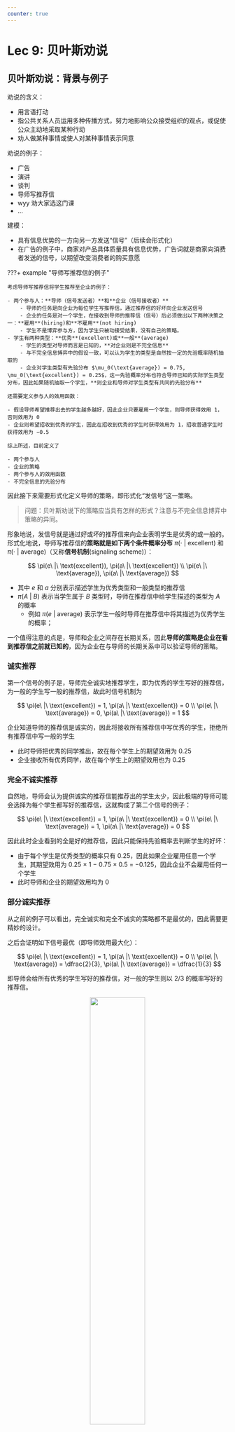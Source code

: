 ```yaml
---
counter: true
---
```


# Lec 9: 贝叶斯劝说

## 贝叶斯劝说：背景与例子

劝说的含义：

- 用言语打动
- 指公共关系人员运用多种传播方式，努力地影响公众接受组织的观点，或促使公众主动地采取某种行动
- 劝人做某种事情或使人对某种事情表示同意

劝说的例子：

- 广告
- 演讲
- 谈判
- 导师写推荐信
- wyy 劝大家选这门课
- ...

建模：

- 具有信息优势的一方向另一方发送“信号”（后续会形式化）
- 在广告的例子中，商家对产品具体质量具有信息优势，广告词就是商家向消费者发送的信号，以期望改变消费者的购买意愿

???+ example "导师写推荐信的例子"

    考虑导师写推荐信将学生推荐至企业的例子：

    - 两个参与人：**导师（信号发送者）**和**企业（信号接收者）**
        - 导师的任务是向企业为每位学生写推荐信，通过推荐信的好坏向企业发送信号
        - 企业的任务是对一个学生，在接收到导师的推荐信（信号）后必须做出以下两种决策之一：**雇用**(hiring)和**不雇用**(not hiring)
        - 学生不是博弈参与方，因为学生只被动接受结果，没有自己的策略。
    - 学生有两种类型：**优秀**(excellent)或**一般**(average)
        - 学生的类型对导师而言是已知的，**对企业则是不完全信息**
        - 与不完全信息博弈中的假设一致，可以认为学生的类型是自然按一定的先验概率随机抽取的
        - 企业对学生类型有先验分布 $\mu_0(\text{average}) = 0.75, \mu_0(\text{excellent}) = 0.25$，这一先验概率分布也符合导师已知的实际学生类型分布，因此如果随机抽取一个学生，**则企业和导师对学生类型有共同的先验分布**

    还需要定义参与人的效用函数：

    - 假设导师希望推荐出去的学生越多越好，因此企业只要雇用一个学生，则导师获得效用 1，否则效用为 0
    - 企业则希望招收到优秀的学生，因此在招收到优秀的学生时获得效用为 1，招收普通学生时获得效用为 −0.5

    综上所述，目前定义了

    - 两个参与人
    - 企业的策略
    - 两个参与人的效用函数
    - 不完全信息的先验分布

<!-- 1. 参与人：导师、企业
2. 策略：
    - 导师：写推荐信
    - 企业：雇/不雇 -> A = {雇，不雇}, a in A
3. 类型：学生，优秀/一般 -> Omega = {ex, av}, omega in Omega
4. 先验分布：mu_0(ex) = 0.25, mu_0(av) = 0.75
5. 效用：
    - 导师：v(雇, omega) = 1, v(不雇, omega) = 0
    - 企业：u(雇, ex) = 1, u(雇, avg) = -0.5, v(不雇, omega) = 0 -->

因此接下来需要形式化定义导师的策略，即形式化“发信号”这一策略。

>问题：贝叶斯劝说下的策略应当具有怎样的形式？注意与不完全信息博弈中策略的异同。

形象地说，发信号就是通过好或坏的推荐信来向企业表明学生是优秀的或一般的。形式化地说，导师写推荐信的**策略就是如下两个条件概率分布** $\pi(\cdot\ |\ \text{excellent})$ 和 $\pi(\cdot\ |\ \text{average})$（又称**信号机制**(signaling scheme)）：

$$
\pi(e\ |\ \text{excellent}), \pi(a\ |\ \text{excellent}) \\
\pi(e\ |\ \text{average}), \pi(a\ |\ \text{average})
$$

- 其中 $e$ 和 $a$ 分别表示描述学生为优秀类型和一般类型的推荐信
- $\pi(A\ |\ B)$ 表示当学生属于 $B$ 类型时，导师在推荐信中给学生描述的类型为 $A$ 的概率
    - 例如 $\pi(e\ |\ \text{average})$ 表示学生一般时导师在推荐信中将其描述为优秀学生的概率；

一个值得注意的点是，导师和企业之间存在长期关系，因此**导师的策略是企业在看到推荐信之前就已知的**，因为企业在与导师的长期关系中可以验证导师的策略。


### 诚实推荐

第一个信号的例子是，导师完全诚实地推荐学生，即为优秀的学生写好的推荐信，为一般的学生写一般的推荐信，故此时信号机制为

$$
\pi(e\ |\ \text{excellent}) = 1, \pi(a\ |\ \text{excellent}) = 0 \\
\pi(e\ |\ \text{average}) = 0, \pi(a\ |\ \text{average}) = 1
$$

企业知道导师的推荐信是诚实的，因此将接收所有推荐信中写优秀的学生，拒绝所有推荐信中写一般的学生

- 此时导师把优秀的同学推出，故在每个学生上的期望效用为 0.25
- 企业接收所有优秀同学，故在每个学生上的期望效用也为 0.25


### 完全不诚实推荐

自然地，导师会认为提供诚实的推荐信能推荐出的学生太少，因此极端的导师可能会选择为每个学生都写好的推荐信，这就构成了第二个信号的例子：

$$
\pi(e\ |\ \text{excellent}) = 1, \pi(a\ |\ \text{excellent}) = 0 \\
\pi(e\ |\ \text{average}) = 1, \pi(a\ |\ \text{average}) = 0
$$

因此此时企业看到的全是好的推荐信，因此只能保持先验概率去判断学生的好坏：

- 由于每个学生是优秀类型的概率只有 0.25，因此如果企业雇用任意一个学生，其期望效用为 0.25 × 1 − 0.75 × 0.5 = −0.125，因此企业不会雇用任何一个学生
- 此时导师和企业的期望效用均为 0


### 部分诚实推荐

从之前的例子可以看出，完全诚实和完全不诚实的策略都不是最优的，因此需要更精妙的设计。

之后会证明如下信号最优（即导师效用最大化）：

$$
\pi(e\ |\ \text{excellent}) = 1, \pi(a\ |\ \text{excellent}) = 0 \\
\pi(e\ |\ \text{average}) = \dfrac{2}{3}, \pi(a\ |\ \text{average}) = \dfrac{1}{3}
$$

即导师会给所有优秀的学生写好的推荐信，对一般的学生则以 2/3 的概率写好的推荐信。

<div style="text-align: center">
    <img src="images/lec9/1.png" width="50%">
</div>

根据上图可以看出：

- 当企业看到好的推荐信时，应当有 1/3 的概率认为学生是真的优秀，有 2/3 的概率认为学生一般
- 企业看到一般的推荐信时则一定认为学生一般

即企业看到推荐信后对学生类型的后验概率为（记 $\mu_A(B)$ 是看到 $A$ 类型推荐信后认为学生属于类型 $B$ 的概率，其实就是 $\mu(B\ |\ A)$）。

用[贝叶斯公式](3.md#贝叶斯公式)计算，可以得到：

$$
\pi_e(\text{excellent}) = \dfrac{1}{3}, \pi_e(\text{average}) = \dfrac{2}{3} \\
\pi_a(\text{excellent}) = 0, \pi_a(\text{average}) = 1
$$

在贝叶斯劝说的场景下，贝叶斯公式应当表达为：

$$
\mu_s(\omega) = \dfrac{\pi(s\ |\ \omega) \mu_0(\omega)}{\sum_{\omega' \in \Omega} \pi(s\ |\ \omega') \mu_0(\omega')}
$$

试验证部分诚实推荐策略下给出的后验概率是符合贝叶斯公式的。

- 根据后验概率，看到一般的推荐信代表学生一般，故企业不会雇用
- 当看到好的推荐信时，有 1/3 的概率认为是优秀学生，2/3 的概率认为是一般学生，故对于一个好推荐信对应的学生
    - 企业雇用带来的效用为 1/3 * 1 − 2/3 * 0.5 = 0，即是无差异的
    - **假设在信号接收者策略无差异的情况下，信号接收者会选择有利于信号发送者的决策**，即这里的企业会选择雇用
    - 故企业期望效用为 0，而根据导师的策略 $\pi$，导师将全部的优秀学生以及 2/3 的一般学生推荐进入企业，因此导师的期望效用为 0.25 + 0.75 * 2/3 = 0.75

之后的讨论会严谨说明这一信号是最优的，但现在可以理解这一信号是最优的直观：

- 优秀的学生应当全部被雇用，然后应当尽可能地让一般的学生被雇用
- 在上述信号机制中，如果进一步增大一般学生写好推荐信的比例，企业看到好推荐信时会认为一般学生比例太大，因此将倾向于不雇用，因此**使得企业雇用和不雇用无差异的信号是最优的**


## 模型描述与问题转化

### 贝叶斯劝说：模型描述

从导师写推荐信的例子中可以提炼出一般的**贝叶斯劝说**(Bayesian persuasion)模型：

- 两个参与人：信号发送者（导师）和信号接收者（企业）
- 他们对自然的真实状态 $\omega \in \Omega$（一个学生优秀 / 一般）有相同的先验分布 $\mu_0 \in \text{int}(\Delta(\Omega))$，信号发送者知道状态的实现值（即具体每个学生是优秀还是一般的），但信号接收者不知道
    - $\Delta(\Omega)$ 表示 $\Omega$ 上的概率分布
    - $\text{int}$ 含义是内点，即**先验分布保证每个状态的概率都是正的**

- 假定双方都是理性的，即追求效用最大化的，并且都是按照贝叶斯公式更新信念的
- 发送者的效用为 $v(a, \omega)$，接收者的效用为 $u(a, \omega)$
    - 导师的效用为 $v(\text{hiring}, \omega) = 1, v(\text{not hiring}, \omega) = 0$（与 $\omega$ 无关）
    - 企业的效用为 $u(\text{hiring}, \text{average}) = −0.5$ 等

博弈的行动顺序如下（动态博弈需要说明顺序）：

1. **发送者公开（承诺(commit)）信号机制** $(S, \pi(s\ |\ \omega)), \forall s \in S, \omega \in \Omega$
    - $S$ 称为信号实现空间，例如前面的例子中 $S = \{e, a\}$
    - 故信号机制包含**信号实现空间 $S$ 及其在所有现实状态下的条件分布**
    - 于是**接收者可以利用贝叶斯公式计算出后验概率** $\mu_s(\omega)$

2. 自然以分布 $\mu_0$ 选择 $\omega \in \Omega$（抽出一个学生是优秀 / 一般的）
3. 类型为 $\omega$ 时发送者以概率 $\pi(s\ |\ \omega)$ 发送信号 $s \in S$
4. 接收者收到信号 $s$ 并选择一个行动 $a \in A$（企业雇用 / 不雇用学生）
    - $a$ 的选择应当最大化接收者的效用，即

        $$
        a = \arg \max\limits_{a \in A} \mathbb{E}_{\mu_s}[u(a, \omega)]
        $$

    **如果有多个最大化效用的选择，假设其选择最大化发送者效用的行动**（企业雇用和不雇用无差异时，选择雇用学生）

5. 发送者获得效用 $v(a, \omega)$，接收者获得效用 $u(a, \omega)$


### 贝叶斯劝说的目标

注意**贝叶斯劝说的第一步就是信号发送者公开承诺信号机制**：

- 回忆导师写推荐信的例子，这样的情况可以发生在**结果可验证的情况**
    - 例如企业可以在雇用后看出学生的能力，或者消费者可以在购买产品后看出产品的实际价值
    - 因此贝叶斯劝说主要在这样的场景下具有实际价值
- 此外，贝叶斯劝说模型中，信号发送者优先行动，接收者在看到信号发送者的行动后行动，故最优化问题实际是一个**双层优化问题**
    - 此时信号发送者和信号接收者的策略相对于对方的策略都是最优的，并且信号接收者的信念通过贝叶斯公式进行了更新，这一均衡被称为**完美贝叶斯均衡**(perfect Bayesian equilibrium)

在理解了贝叶斯劝说的例子、思想以及具体模型后，自然地，我们希望研究有关贝叶斯劝说的如下问题：

- 发送者**是否总是可以通过设计信号机制来影响接收者的行为，从而提升自己的效用**？如果不是，什么情况下可以？
- 发送者**如何设计信号机制以达到最大化自己的效用**？最大化效用时信号以及接收者的行为的特点是什么样的？
- 接收者**是否愿意接受发送者的信号机制**？如果不是，什么情况下可以？


### 贝叶斯可行

为了解决前两个问题，首先要定义**贝叶斯可行**(Bayesian plausible)的概念，然后将设计最优信号机制的问题转化为更容易解决的问题。

给定信号机制 $(S, \pi(s\ |\ \omega))$，任一信号实现 $s$ 都会导致一个后验概率分布 $\mu_s \in \Delta(\Omega)$，即对任意的 $s \in S, \omega \in \Omega$：

$$
\mu_s(\omega) = \dfrac{\pi(s\ |\ \omega) \mu_0(\omega)}{\sum_{\omega' \in \Omega} \pi(s\ |\ \omega') \mu_0(\omega')}
$$

由于每个 $s$ 都会导致一个后验概率分布，所以所有的 $s$ 将导致 $|S|$ 个后验概率分布，并且所有的后验概率分布本质上都是 $\Omega$ 上的分布。根据全概率公式，每个 $s$ 被发出的概率为

$$
\mathbb{P}(s) = \sum\limits_{\omega' \in \Omega} \pi(s\ |\ \omega') \mu_0(\omega')
$$

所以所有 $s$ 将导致一个后验概率分布的分布 $\tau \in \Delta(\Delta(\Omega))$，其中概率分布支撑为 $\text{Supp}(\tau) = \{\mu_s\}_{s \in S}$，支撑中每一个后验概率 $\mu \in \Delta(\Omega)$ 的概率为：

$$
\tau(\mu) = \sum\limits_{s: \mu_s = \mu} \mathbb{P}(s) = \sum\limits_{s: \mu_s = \mu} \sum\limits_{\omega' \in \Omega} \pi(s\ |\ \omega') \mu_0(\omega')
$$

如果每个后验概率都不同，则支撑中每一个后验概率 $\mu \in \Delta(\Omega)$ 的概率为：

$$
\tau(\mu) = \mathbb{P}(s) = \sum\limits_{\omega' \in \Omega} \pi(s\ |\ \omega') \mu_0(\omega')
$$

例如，回忆导师写推荐信的例子，在最优机制下，信号机制导致的两个后验概率分布分别为

$$
\pi_e(\text{excellent}) = \dfrac{1}{3}, \pi_e(\text{average}) = \dfrac{2}{3} \\
\pi_a(\text{excellent}) = 0, \pi_a(\text{average}) = 1
$$

这两个后验概率分布不相同，因此 $\text{Supp}(\tau) = \{\mu_e, \mu_a\}$，二者概率为

$$
\mathbb{P}(e) = \pi(e\ |\ \text{excellent}) \mu_0(\text{excellent}) + \pi(e\ |\ \text{average}) \mu_0(\text{average}) = 0.75 \\
\mathbb{P}(a) = \pi(a\ |\ \text{excellent}) \mu_0(\text{excellent}) + \pi(a\ |\ \text{average}) \mu_0(\text{average}) = 0.25
$$

基于上述记号，可以给出贝叶斯可行的定义：

!!! definition "定义"

    - 如果存在信号机制 $(S, \pi(s\ |\ \omega))$ 对应的后验概率分布的分布为 $\tau$，称 $\tau$ 由信号导致。
    - 如果

        $$
        \sum\limits_{\text{Supp}(\tau)} \mu \tau(\mu) = \mu_0
        $$

        即后验概率的期望等于先验概率，那么称一个后验概率分布的分布 $\tau$ 是**贝叶斯可行**的。

再次强调，这里不同的后验概率分布可以求和的原因在于，本质上不同的后验概率分布都是 $\Omega$ 上的概率分布。例如可以检查导师写推荐信的例子是否满足贝叶斯可行性：

$$
\tau(\mu_e) \cdot \mu_e(\text{excellent}) + \tau(\mu_a) \cdot \mu_a(\text{excellent}) = 0.25 = \mu_0(\text{excellent}) \\
\tau(\mu_e) \cdot \mu_e(\text{average}) + \tau(\mu_a) \cdot \mu_a(\text{average}) = 0.75 = \mu_0(\text{average})
$$

事实上，导师写推荐信的例子满足贝叶斯可行性并非偶然：只要 $\tau$ 是信号机制导致的，信号机制必然贝叶斯可行：对任意的 $\omega \in \Omega$ 有

$$
\begin{align}
\sum\limits_{\text{Supp}(\tau)} \mu(\omega) \tau(\mu) & = \sum\limits_{s \in S} \mu_s(\omega) \mathbb{P}(s) \notag \\
& = \sum\limits_{s \in S} \dfrac{\pi(s\ |\ \omega) \mu_0(\omega)}{\sum_{\omega' \in \Omega} \pi(s\ |\ \omega') \mu_0(\omega')} \mathbb{P}(s) \notag \\
& = \sum\limits_{s \in S} \pi(s\ |\ \omega) \mu_0(\omega) = \mu_0(\omega) \notag
\end{align}
$$


### 问题转化

由此可知，一个信号机制可以导致一个贝叶斯可行的后验概率分布的分布。反之，一个贝叶斯可行的后验概率分布的分布 $\tau$ 是否一定对应一个信号机制呢？答案是肯定的：

!!! theorem "定理"

    当且仅当存在一个信号机制 $(S, \pi(s\ |\ \omega))$ 使得 $\tau$ 是由该信号机制导致的时候，一个后验概率分布的分布 $\tau \in \Delta(\Delta(\Omega))$ 是贝叶斯可行的。

??? proof "证明"

    “当”的部分上面已经说明，“仅当”部分的证明需要从 $\tau$ 构造出信号机制 $(S, \pi(s\ |\ \omega))$。根据 $\mathbb{P}(s) \mu_s(\omega) = \pi(s\ |\ \omega) \mu_0(\omega)$ 自然地可以写出这一构造：定义 $S = \text{Supp}(\tau)$，且对任意的 $s \in S$，定义

    $$
    \pi(s\ |\ \omega) = \dfrac{\tau(\mu_s) \mu_s(\omega)}{\mu_0(\omega)}
    $$

    不难验证这的确构造出了一个合理的信号机制。

??? question "练习"

    === "题目"

        从 $\mu_e$ 和 $\mu_a$ 反推出最优信号机制。

    === "解答"

        鸽了...

- 因此，**一个信号机制等价于一个贝叶斯可行的后验概率分布的分布**
    - 进而可以导致**接收者行动的分布**，因为一个后验概率分布就对应接收者的一个最优行动
    - 显然，只要接收者行动分布一定，那么发送者的效用也是确定的

- 因此是否存在一个信号机制使得发送者达到效用 $v^*$，只需要考虑是否存在一个贝叶斯可行的后验概率分布的分布 $\tau$ 使得发送者效用达到 $v^*$
- 因此**设计最优信号机制的问题可以转化为设计一个贝叶斯可行的后验概率分布的分布 $\tau$ 使得接收者的效用最大化**


## 最优信号机制

问题转化后，我们需要解决的问题是设计一个贝叶斯可行的后验概率分布的分布 $\tau$ 使得发送者的效用最大化。首先将问题形式化：记后验概率为 $\mu$ 时，接收者的最优行动为 $\hat{a}(\mu)$，则发送者的期望效用为

$$
\hat{v}(\mu) = \mathbb{E}_\mu v(\hat{a}(\mu), \omega)
$$

此处求期望是考虑到一般的情况下 $v$ 的表达式为 $v(a, \omega)$，因此需要针对 $\omega$ 求期望。而在导师写推荐信的例子中，因为 $v$ 与 $\omega$ 无关，故是可以省略的。基于此，可以定义最优信号机制问题：

$$
\max\limits_{\tau} \mathbb{E}_\tau \hat{v}(\mu) \\
\text{s.t. } \sum\limits_{\text{Supp}(\tau)} \mu \tau(\mu) = \mu_0 
$$


### 显示原理

然而问题在转化到最优后验概率设计后，设计空间仍然非常大：

- 我们甚至不知道后验概率分布的分布 $\tau$ 的支撑集大小（也就是信号实现空间 $S$ 的大小）应该是多少
    - 例如导师写推荐信的例子，或许导师可以写三类甚至更多类推荐信，设计更复杂的信号机制，从而获得更高的期望效用
- 然而可以思考，一个后验概率分布会对应于一个接收者的最优行动，而接收者的最优行动决定发送者的效用，因此直观来看如果有 $|A|$ 种后验概率（故 $|A|$ 种信号实现）诱导出 $|A|$ 种行动就足够了

接下来的定理表明这一直观是正确的，这一结论称为贝叶斯劝说的“显示原理”，以表示其与[机制设计中的显示原理](6.md#显示原理)的关联：

- 因此贝叶斯劝说也称为**信息设计**(information design)，信息设计和机制设计都是使他人行动按照自己设想进行的方式，只是**信息设计通过改变他人信念实现，而机制设计通过设计激励实现**
- 这两个显示原理都是**缩小信息/机制设计的空间**：
    - 信息设计中的显示原理是一个信号实现对应接收者的一个行动（直观来看就是为接收者推荐了一个行动）
    - 机制设计中的显示原理则表明只需设计直接显示机制即可，此时参与人会诚实显示自己的信息

!!! theorem "显示原理"

    存在一个信号机制，当且仅当存在一个**直接**(straightforward)**信号机制**，使得发送者的效用达到 $v^*$，其中直接信号机制是指满足 $S \subseteq A$ 并且接收者的最优行动等于信号实现的信号。

- 放在导师写推荐信的例子中，直接信号机制指信号实现空间 $S \subseteq \{\text{excellent}, \text{average}\}$ 且当接收者看到优秀的推荐信的信号时雇用，看到一般的推荐信的信号时不雇用的信号
    - 事实上此前给出的最优信号机制的确满足直接信号机制的定义
- 总而言之，显示原理表明，最优信号机制设计所需的信号实现数目（后验概率数目）是不超过接收者行动数目的
- 定理的证明是简单的：如果有两个信号实现会导致相同的接收者最优行动，将这两个信号实现合并成一个即可，具体证明略去


### 凹包络

在完成了准备工作后，最后的问题是如何求解最优信号机制。下面我们将介绍一个重要的概念：凹包络。

!!! definition "定义"

    函数 $\hat{v}$ 的**凹包络**(concave closure) $V$ 定义为：

    $$
    V(\mu) = \sup \{z\ |\ (\mu, z) \in \text{co}(\hat{v})\}
    $$

    其中 $\text{co}(\hat{v})$ 表示函数 $\hat{v}$ 的图像的凸包。

下页图给出了一个函数的凹包络的例子。直观而言，一个函数的凹包络就是大于等于这个函数的最小凹函数。

<div style="text-align: center">
    <img src="images/lec9/2.png" width="50%">
</div>


### 最优信号机制的解

函数 $\hat{v}$ 的凹包络是求解最优信号机制问题的关键：

- 注意到如果 $(\mu_0, z) \in \text{co}(\hat{v})$，则必然存在后验概率分布的分布 $\tau$ 使得 $\mathbb{E}_\tau \mu = \mu_0$，且 $\mathbb{E}_\tau \hat{v}(\mu) = z$（因为期望也是凸组合）
- $V(\mu_0)$ 则是所有这样的 $z$ 中的最大值

因此 $V(\mu_0)$ 就是最优信号机制问题的解。总而言之我们可以得到下面的推论，从而回答了之前提出的所有问题：

!!! note "推论"

    最优信号机制问题的解存在，最大值为 $V(\mu_0)$。进一步地，发送者设计信号能提升自己的效用当且仅当 $V(\mu_0) > \hat{v}(\mu_0)$。

???+ example "例：导师写推荐信问题的解"

    回到导师写推荐信的例子，可以利用前面的结论证明之前给出的解是最优的。首先计算

    $$
    \hat{v}(\mu) = \mathbb{E}_\mu v(\hat{a}(\mu), \omega) = v(\hat{a}(\mu))
    $$

    又当 $\mu(\text{excellent}) \ge \dfrac{1}{3}$ 时 $\hat{a}(\mu) = \text{hiring}$，故导师的效用为 1；反之 $\hat{a}(\mu) = \text{not hiring}$，因此可以作出下图，横坐标表示 $\mu(\text{excellent})$：

    <div style="text-align: center">
        <img src="images/lec9/3.png" width="80%">
    </div>

    不难看出 $V(\mu_0) = 0.75$，因此检察官的最优效用是 0.75，符合之前的计算。并且此时 $\tau$ 的支撑集是 $\{\mu_e, \mu_a\}$，其中

    $$
    \pi_e(\text{excellent}) = \dfrac{1}{3}, \pi_e(\text{average}) = \dfrac{2}{3} \\
    \pi_a(\text{excellent}) = 0, \pi_a(\text{average}) = 1
    $$

    也是符合此前的结果的。进一步可以利用这一后验概率分布的分布计算出对应的信号机制，读者可以自行尝试，也是符合此前的结果的。

??? example "例子"

    === "题目"

        <div style="text-align: center">
            <img src="images/lec9/4.png" width="90%">
        </div>

    === "解答"

        <div style="text-align: center">
            <img src="images/lec9/5.png" width="90%">
        </div>

        <div style="text-align: center">
            <img src="images/lec9/6.png" width="80%">
        </div>


### 贝叶斯劝说与线性规划

可以从计算的视角重新看待贝叶斯劝说。已知先验分布 $\mu_0$，发送者的效用函数 $v(a, \omega)$ 和接收者的效用函数 $u(a, \omega)$。设接收者行动有 $n$ 种，记为 $\{1, 2, \dots, n\}$，显示原理表明只需对每个 $\omega$ 设计 $n$ 种信号 $\{\pi(s_i\ |\ \omega)\}_{i=1}^n$ 即可，故可以将最优信号机制问题转化为如下线性规划问题：

$$
\begin{align}
\max\limits_{\pi(s_i\ |\ \omega)} & \sum\limits_{\omega \in \Omega} \sum\limits_{i=1}^n \pi(s_i\ |\ \omega) \mu_0(\omega) v(i, \omega) \notag \\
\text{s.t.} & \sum\limits_{\omega \in \Omega} \pi(s_i\ |\ \omega) \mu_0(\omega) v(i, \omega) \ge \pi(s_i\ |\ \omega) \mu_0(\omega) v(j, \omega), \forall i, j \in [n] \notag \\
& \sum\limits_{i=1}^n \pi(s_i\ |\ \omega) = 1, \forall\ \omega \in \Omega \notag \\
& \pi(s_i\ |\ \omega) \ge 0, \forall s_i \in S, \omega \in \Omega \notag
\end{align}
$$

显然，第二条和第三条约束是称为概率分布的必要条件。第一条约束和目标函数需要进一步的解释。

约束的第一条是显示原理的要求，即要求接收者看到 $s_i$ 时最优的行动选择就是 $i$。实际上，当接收者看到 $s_i$ 且选择行动 $j$ 时，其期望效用为

$$
\sum\limits_{\omega \in \Omega} \mu_{s_i} (\omega) u(j, \omega) = \sum\limits_{\omega \in \Omega} \dfrac{\mu_0(\omega) \pi(s_i\ |\ \omega)}{\sum_{\omega' \in \Omega} \mu_0(\omega') \pi(s_i\ |\ \omega')} u(j, \omega)
$$

因此第一条约束是将不等式两边分母中的相同部分

$$
\sum\limits_{\omega \in \Omega} \mu_0(\omega) \pi(s_i\ |\ \omega)
$$

消去了。事实上，之前介绍的显示原理的作用就在于此。如果没有显示原理，$s_i$ 数目的不确定性会给线性规划的定义带来很大的困难。

结合显示原理的约束，最大化的目标函数的来源是

$$
\begin{align}
\mathbb{E}_r \hat{v}(u) & = \sum\limits_{\mu \in \text{Supp}(\tau)} \tau(mu) \cdot v(\hat{a}(\mu), \omega) = \sum\limits_{i=1}^n \mathbb{P}(s_i) \cdot v(i, \omega) \notag \\
& = \sum\limits_{\omega \in \Omega} \sum\limits_{i=1}^n \mu_0(\omega) \pi(s_i\ |\ \omega) v(i, \omega) \notag
\end{align}
$$

上述线性规划给予我们的启示是，贝叶斯劝说与迈尔森最优拍卖机制设计类似，本质上都可以写成数学规划问题，但是这两个问题都可以找到特殊结构，从而可以将问题转化为可以给出比较直接的解的问题。并且两个问题的解都非常简洁美观，值得反复品味。


### 贝叶斯劝说对接收者的影响

最后解决第三个问题：信号接收者是否愿意接受发送者的信号机制？

!!! theorem "命题"

    在任意信号机制 $S$，$\pi(s\ |\ \omega)$ 下，接收者的效用都不会低于其在没有信号的情况下的效用。

任取信号机制 $S$，$\pi(s\ |\ \omega)$，当接收者看到 $s \in S$ 时，其效用为

$$
\begin{align}
\max\limits_{a \in A} \mathbb{E}_{\mu_s} [u(a, \omega)] & = \max\limits_{a \in A} \sum\limits_{\omega \in \Omega} \mu_s(\omega) u(a, \omega) \notag \\
& = \max\limits_{a \in A} \sum\limits_{\omega \in \Omega} \dfrac{\pi(s\ |\ \omega) \mu_0(\omega)}{\sum_{\omega' \in \Omega} \pi(s\ |\ \omega') \mu_0(\omega')} u(a, \omega) \notag
\end{align}
$$

因此在信号机制 $S$，$\pi(s\ |\ \omega)$ 下，其期望效用为

$$
\begin{align*}
\sum_{s \in S} \mathbb{P}(s) \cdot \max_{a \in A} \mathbb{E}_{\mu_s} [u(a,w)] &= \sum_{s \in S} \left( \sum_{\omega' \in \Omega} \pi(s \mid \omega') \mu_0(\omega') \right) \cdot \max_{a \in A} \mathbb{E}_{\mu_s} [u(a,w)] \\
&= \sum_{s \in S} \max_{a \in A} \sum_{\omega \in \Omega} \pi(s \mid \omega) \mu_0(\omega) u(a,\omega) \\
&\ge \max_{a \in A} \sum_{s \in S} \sum_{\omega \in \Omega} \pi(s \mid \omega) \mu_0(\omega) u(a,\omega) \\
&= \max_{a \in A} \sum_{\omega \in \Omega} \left( \sum_{s \in S} \pi(s \mid \omega) \right) \mu_0(\omega) u(a,\omega) \\
&= \max_{a \in A} \sum_{\omega \in \Omega} \mu_0(\omega) u(a,\omega) = \max_{a \in A} \mathbb{E}_{\mu_0} [u(a,w)] 
\end{align*}
$$

由此可知命题成立。事实上**这里的讨论与下一章出售信号机制的讨论有关联**：基于上述讨论可以计算向数据买家出售信号机制给买家带来的效用，并且上述命题表明这一效用一定是非负的。